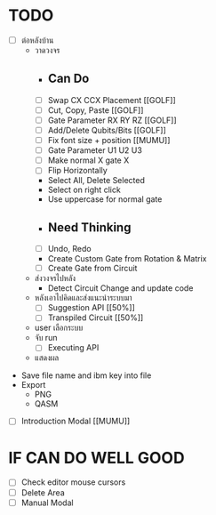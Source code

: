# TODO
- [ ] ต่อหลังบ้าน
  - วาดวงจร
    - ## Can Do
    - [ ] Swap CX CCX Placement [[GOLF]]
    - [ ] Cut, Copy, Paste [[GOLF]]
    - [ ] Gate Parameter RX RY RZ [[GOLF]]
    - [ ] Add/Delete Qubits/Bits [[GOLF]]
    - [ ] Fix font size + position [[MUMU]]
    - [ ] Gate Parameter U1 U2 U3
    - [ ] Make normal X gate X
    - [ ] Flip Horizontally
    - Select All, Delete Selected
    - Select on right click
    - Use uppercase for normal gate
    - ## Need Thinking
    - [ ] Undo, Redo
    - Create Custom Gate from Rotation & Matrix
    - [ ] Create Gate from Circuit
  - ส่งวงจรไปหลัง
    - Detect Circuit Change and update code
  - หลังเอาไปคิดและส่งแนะนำระบบมา
    - [ ] Suggestion API [[50%]]
    - [ ] Transpiled Circuit [[50%]]
  - user เลือกระบบ
  - จับ run
    - [ ] Executing API
  - แสดงผล
- Save file name and ibm key into file
- Export
  - PNG
  - QASM
- [ ] Introduction Modal [[MUMU]]

# IF CAN DO WELL GOOD
- [ ] Check editor mouse cursors
- [ ] Delete Area
- [ ] Manual Modal